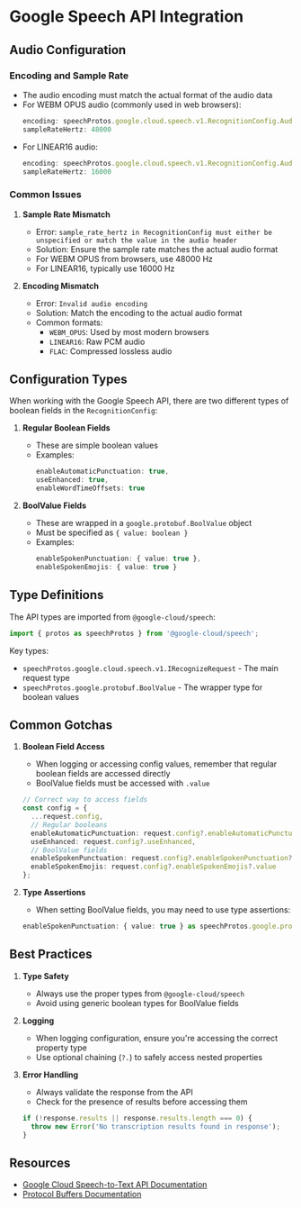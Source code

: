 # Google Speech API Integration

## Audio Configuration

### Encoding and Sample Rate
- The audio encoding must match the actual format of the audio data
- For WEBM OPUS audio (commonly used in web browsers):
  ```typescript
  encoding: speechProtos.google.cloud.speech.v1.RecognitionConfig.AudioEncoding.WEBM_OPUS,
  sampleRateHertz: 48000
  ```
- For LINEAR16 audio:
  ```typescript
  encoding: speechProtos.google.cloud.speech.v1.RecognitionConfig.AudioEncoding.LINEAR16,
  sampleRateHertz: 16000
  ```

### Common Issues
1. **Sample Rate Mismatch**
   - Error: `sample_rate_hertz in RecognitionConfig must either be unspecified or match the value in the audio header`
   - Solution: Ensure the sample rate matches the actual audio format
   - For WEBM OPUS from browsers, use 48000 Hz
   - For LINEAR16, typically use 16000 Hz

2. **Encoding Mismatch**
   - Error: `Invalid audio encoding`
   - Solution: Match the encoding to the actual audio format
   - Common formats:
     - `WEBM_OPUS`: Used by most modern browsers
     - `LINEAR16`: Raw PCM audio
     - `FLAC`: Compressed lossless audio

## Configuration Types

When working with the Google Speech API, there are two different types of boolean fields in the `RecognitionConfig`:

1. **Regular Boolean Fields**
   - These are simple boolean values
   - Examples:
     ```typescript
     enableAutomaticPunctuation: true,
     useEnhanced: true,
     enableWordTimeOffsets: true
     ```

2. **BoolValue Fields**
   - These are wrapped in a `google.protobuf.BoolValue` object
   - Must be specified as `{ value: boolean }`
   - Examples:
     ```typescript
     enableSpokenPunctuation: { value: true },
     enableSpokenEmojis: { value: true }
     ```

## Type Definitions

The API types are imported from `@google-cloud/speech`:
```typescript
import { protos as speechProtos } from '@google-cloud/speech';
```

Key types:
- `speechProtos.google.cloud.speech.v1.IRecognizeRequest` - The main request type
- `speechProtos.google.protobuf.BoolValue` - The wrapper type for boolean values

## Common Gotchas

1. **Boolean Field Access**
   - When logging or accessing config values, remember that regular boolean fields are accessed directly
   - BoolValue fields must be accessed with `.value`
   ```typescript
   // Correct way to access fields
   const config = {
     ...request.config,
     // Regular booleans
     enableAutomaticPunctuation: request.config?.enableAutomaticPunctuation,
     useEnhanced: request.config?.useEnhanced,
     // BoolValue fields
     enableSpokenPunctuation: request.config?.enableSpokenPunctuation?.value,
     enableSpokenEmojis: request.config?.enableSpokenEmojis?.value
   };
   ```

2. **Type Assertions**
   - When setting BoolValue fields, you may need to use type assertions:
   ```typescript
   enableSpokenPunctuation: { value: true } as speechProtos.google.protobuf.BoolValue
   ```

## Best Practices

1. **Type Safety**
   - Always use the proper types from `@google-cloud/speech`
   - Avoid using generic boolean types for BoolValue fields

2. **Logging**
   - When logging configuration, ensure you're accessing the correct property type
   - Use optional chaining (`?.`) to safely access nested properties

3. **Error Handling**
   - Always validate the response from the API
   - Check for the presence of results before accessing them
   ```typescript
   if (!response.results || response.results.length === 0) {
     throw new Error('No transcription results found in response');
   }
   ```

## Resources

- [Google Cloud Speech-to-Text API Documentation](https://cloud.google.com/speech-to-text/docs)
- [Protocol Buffers Documentation](https://developers.google.com/protocol-buffers) 